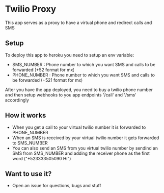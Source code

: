 # Twilio Proxy

This app serves as a proxy to have a virtual phone and redirect calls and SMS

## Setup

To deploy this app to heroku you need to setup an env variable:

 * SMS_NUMBER : Phone number to which you want SMS and calls to be forwarded (+52 format for mx)
 * PHONE_NUMBER : Phone number to which you want SMS and calls to be forwarded (+521 format for mx)

After you have the app deployed, you need to buy a twilio phone number
and then setup webhooks to you app endpoints '/call' and '/sms' accordingly


## How it works

* When you get a call to your virtual twilio number it is forwarded to PHONE_NUMBER
* When an SMS is received by your virtual twilio number it gets forwarded to SMS_NUMBER
* You can also send an SMS from you virtual twilio number by sendind an SMS from SMS_NUMBER and adding the receiver phone as the first word ("+523333505090 Hi")

## Want to use it?

* Open an issue for questions, bugs and stuff
